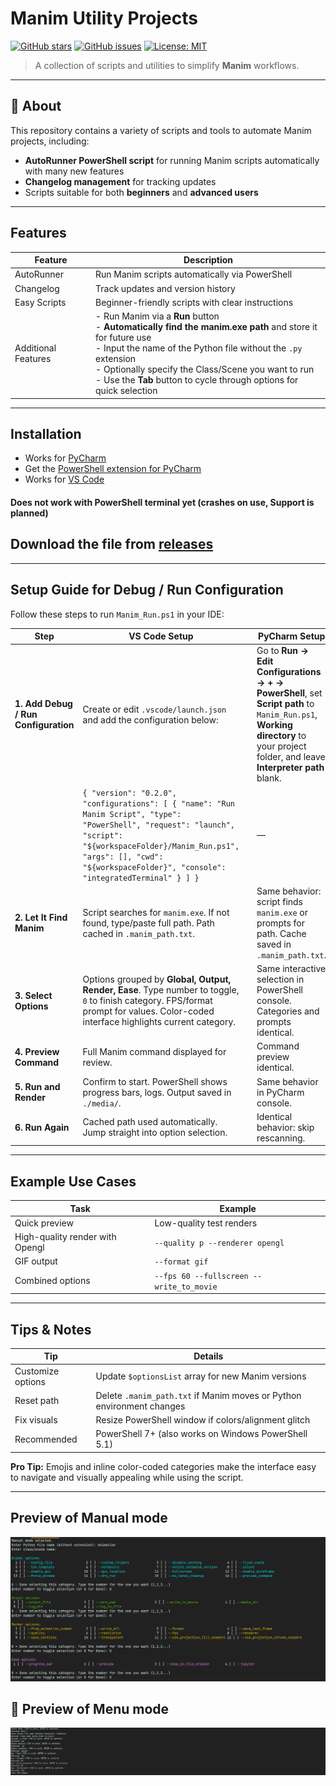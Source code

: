 # Manim Utility Projects

[![GitHub stars](https://img.shields.io/github/stars/hi4444/Manim-Utility-Projects?style=social)](https://github.com/hi4444/Manim-Utility-Projects/stargazers) [![GitHub issues](https://img.shields.io/github/issues/hi4444/Manim-Utility-Projects)](https://github.com/hi4444/Manim-Utility-Projects/issues) [![License: MIT](https://img.shields.io/badge/License-MIT-blue.svg)](https://github.com/hi4444/Manim-Utility-Projects/blob/main/LICENSES)

> A collection of scripts and utilities to simplify **Manim** workflows.

---

## 📌 About
This repository contains a variety of scripts and tools to automate Manim projects, including:

- **AutoRunner PowerShell script** for running Manim scripts automatically with many new features
- **Changelog management** for tracking updates  
- Scripts suitable for both **beginners** and **advanced users**  

---

## Features

| Feature      | Description |
|-------------|-------------|
| AutoRunner   | Run Manim scripts automatically via PowerShell |
| Changelog    | Track updates and version history |
| Easy Scripts | Beginner-friendly scripts with clear instructions |
| Additional Features | - Run Manim via a **Run** button<br>- **Automatically find the manim.exe path** and store it for future use<br>- Input the name of the Python file without the `.py` extension<br>- Optionally specify the Class/Scene you want to run<br>- Use the **Tab** button to cycle through options for quick selection |

---

## Installation
- Works for [PyCharm](https://www.jetbrains.com/pycharm/download/?section=windows) 
- Get the [ PowerShell extension for PyCharm](https://plugins.jetbrains.com/plugin/10249-powershell) 
- Works for [VS Code](https://code.visualstudio.com/download)
#### Does **not** work with PowerShell terminal yet (crashes on use, Support is planned)
## Download the file from [releases](https://github.com/hi4444/Manim-Utility-Projects/releases)

---

## Setup Guide for Debug / Run Configuration

Follow these steps to run `Manim_Run.ps1` in your IDE:

| Step | VS Code Setup | | PyCharm Setup |
| ---- | ------------- | - | ------------- |
| **1. Add Debug / Run Configuration** | Create or edit `.vscode/launch.json` and add the configuration below: | | Go to **Run → Edit Configurations → + → PowerShell**, set **Script path** to `Manim_Run.ps1`, **Working directory** to your project folder, and leave **Interpreter path** blank. |
| | ``` { "version": "0.2.0", "configurations": [ { "name": "Run Manim Script", "type": "PowerShell", "request": "launch", "script": "${workspaceFolder}/Manim_Run.ps1", "args": [], "cwd": "${workspaceFolder}", "console": "integratedTerminal" } ] } ``` | | — |
| **2. Let It Find Manim** | Script searches for `manim.exe`. If not found, type/paste full path. Path cached in `.manim_path.txt`. | | Same behavior: script finds `manim.exe` or prompts for path. Cache saved in `.manim_path.txt`. |
| **3. Select Options** | Options grouped by **Global, Output, Render, Ease**. Type number to toggle, `0` to finish category. FPS/format prompt for values. Color-coded interface highlights current category. | | Same interactive selection in PowerShell console. Categories and prompts identical. |
| **4. Preview Command** | Full Manim command displayed for review. | | Command preview identical. |
| **5. Run and Render** | Confirm to start. PowerShell shows progress bars, logs. Output saved in `./media/`. | | Same behavior in PyCharm console. |
| **6. Run Again** | Cached path used automatically. Jump straight into option selection. | | Identical behavior: skip rescanning. |
---

## Example Use Cases

| Task                            | Example                                  |
| ------------------------------- | ---------------------------------------- |
| Quick preview                   | Low-quality test renders                 |
| High-quality render with Opengl | `--quality p --renderer opengl`          |
| GIF output                      | `--format gif`                           |
| Combined options                | `--fps 60 --fullscreen --write_to_movie` |

---

## Tips & Notes

| Tip               | Details                                                               |
| ----------------- | --------------------------------------------------------------------- |
| Customize options | Update `$optionsList` array for new Manim versions                    |
| Reset path        | Delete `.manim_path.txt` if Manim moves or Python environment changes |
| Fix visuals       | Resize PowerShell window if colors/alignment glitch                   |
| Recommended       | PowerShell 7+ (also works on Windows PowerShell 5.1)                  |

**Pro Tip:** Emojis and inline color-coded categories make the interface easy to navigate and visually appealing while using the script.

---

## Preview of Manual mode

![Preview](https://github.com/hi4444/Manim-Utility-Projects/raw/main/Previews_images/Preview_Manual.png)

## 📸 Preview of Menu mode
![Preview](https://github.com/hi4444/Manim-Utility-Projects/raw/main/Previews_images/Preview_Menu.png)
